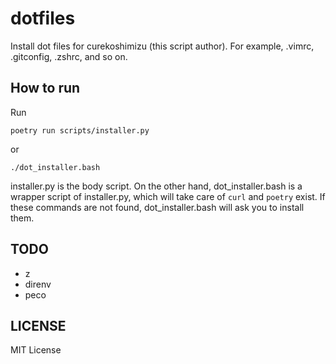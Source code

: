 # dotfiles

Install dot files for curekoshimizu (this script author).
For example, .vimrc, .gitconfig, .zshrc, and so on.


## How to run

Run

```
poetry run scripts/installer.py
```

or

```
./dot_installer.bash
```

installer.py is the body script.
On the other hand, dot_installer.bash is a wrapper script of installer.py, which will take care of `curl` and `poetry` exist.
If these commands are not found, dot_installer.bash will ask you to install them.

## TODO

* z
* direnv
* peco

## LICENSE

MIT License
